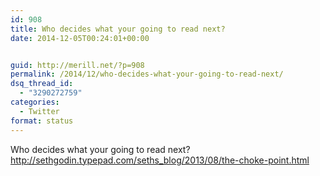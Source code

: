 ```yaml
---
id: 908
title: Who decides what your going to read next?
date: 2014-12-05T00:24:01+00:00


guid: http://merill.net/?p=908
permalink: /2014/12/who-decides-what-your-going-to-read-next/
dsq_thread_id:
  - "3290272759"
categories:
  - Twitter
format: status
---
```

Who decides what your going to read next? <a href="http://sethgodin.typepad.com/seths_blog/2013/08/the-choke-point.html">http://sethgodin.typepad.com/seths_blog/2013/08/the-choke-point.html</a>